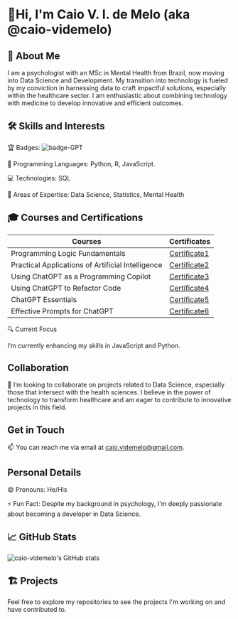# 👋Hi, I'm Caio V. I. de Melo (aka @caio-videmelo)

## 👨 About Me

I am a psychologist with an MSc in Mental Health from Brazil, now moving into Data Science and Development. My transition into technology is fueled by my conviction in harnessing data to craft impactful solutions, especially within the healthcare sector. I am enthusiastic about combining technology with medicine to develop innovative and efficient outcomes.

## 🛠️ Skills and Interests

:trophy: Badges: ![badge-GPT](https://github.com/user-attachments/assets/bd4b4a71-6a20-48e5-9649-f715eae614f3)

📜 Programming Languages: Python, R, JavaScript.

💻 Technologies: SQL

📜 Areas of Expertise: Data Science, Statistics, Mental Health

## 🎓 Courses and Certifications

| Courses                                               | Certificates                                              |
|-------------------------------------------------------|-----------------------------------------------------------|
| Programming Logic Fundamentals                        | [Certificate1](https://hermes.dio.me/certificates/cover/IKZWS7UF.jpg) |
| Practical Applications of Artificial Intelligence     | [Certificate2](https://hermes.dio.me/certificates/cover/PSAOKYWW.jpg) |
| Using ChatGPT as a Programming Copilot                | [Certificate3](https://hermes.dio.me/certificates/cover/VTDQ3DSN.jpg) |
| Using ChatGPT to Refactor Code                        | [Certificate4](https://hermes.dio.me/certificates/cover/Q6UFDRJT.jpg) |
| ChatGPT Essentials                                    | [Certificate5](https://hermes.dio.me/certificates/cover/X7MNPJHM.jpg) |
| Effective Prompts for ChatGPT                         | [Certificate6](https://hermes.dio.me/certificates/cover/JR70LQWJ.jpg) |


🔍 Current Focus

I’m currently enhancing my skills in JavaScript and Python.

## Collaboration

💞️ I’m looking to collaborate on projects related to Data Science, especially those that intersect with the health sciences. I believe in the power of technology to transform healthcare and am eager to contribute to innovative projects in this field.

## Get in Touch

📫 You can reach me via email at caio.videmelo@gmail.com.

## Personal Details

😄 Pronouns: He/His

⚡ Fun Fact: Despite my background in psychology, I'm deeply passionate about becoming a developer in Data Science.

## 📈 GitHub Stats

![caio-videmelo's GitHub stats](https://github-readme-stats.vercel.app/api?username=caio-videmelo&show_icons=true&theme=transparent)

## 🏗️ Projects

Feel free to explore my repositories to see the projects I'm working on and have contributed to.
